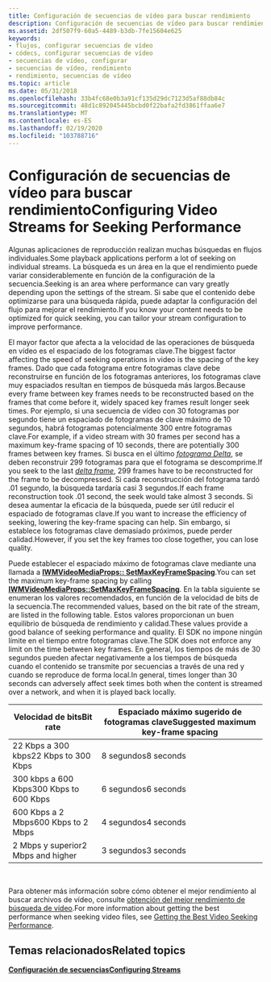 ```yaml
---
title: Configuración de secuencias de vídeo para buscar rendimiento
description: Configuración de secuencias de vídeo para buscar rendimiento
ms.assetid: 2df507f9-60a5-4489-b3db-7fe15604e625
keywords:
- flujos, configurar secuencias de vídeo
- códecs, configurar secuencias de vídeo
- secuencias de vídeo, configurar
- secuencias de vídeo, rendimiento
- rendimiento, secuencias de vídeo
ms.topic: article
ms.date: 05/31/2018
ms.openlocfilehash: 33b4fc68e0b3a91cf135d29dc7123d5af88db84c
ms.sourcegitcommit: 48d1c892045445bcbd0f22bafa2fd3861ffaa6e7
ms.translationtype: MT
ms.contentlocale: es-ES
ms.lasthandoff: 02/19/2020
ms.locfileid: "103788716"
---
```

# <a name="configuring-video-streams-for-seeking-performance"></a><span data-ttu-id="8d7b5-108">Configuración de secuencias de vídeo para buscar rendimiento</span><span class="sxs-lookup"><span data-stu-id="8d7b5-108">Configuring Video Streams for Seeking Performance</span></span>

<span data-ttu-id="8d7b5-109">Algunas aplicaciones de reproducción realizan muchas búsquedas en flujos individuales.</span><span class="sxs-lookup"><span data-stu-id="8d7b5-109">Some playback applications perform a lot of seeking on individual streams.</span></span> <span data-ttu-id="8d7b5-110">La búsqueda es un área en la que el rendimiento puede variar considerablemente en función de la configuración de la secuencia.</span><span class="sxs-lookup"><span data-stu-id="8d7b5-110">Seeking is an area where performance can vary greatly depending upon the settings of the stream.</span></span> <span data-ttu-id="8d7b5-111">Si sabe que el contenido debe optimizarse para una búsqueda rápida, puede adaptar la configuración del flujo para mejorar el rendimiento.</span><span class="sxs-lookup"><span data-stu-id="8d7b5-111">If you know your content needs to be optimized for quick seeking, you can tailor your stream configuration to improve performance.</span></span>

<span data-ttu-id="8d7b5-112">El mayor factor que afecta a la velocidad de las operaciones de búsqueda en vídeo es el espaciado de los fotogramas clave.</span><span class="sxs-lookup"><span data-stu-id="8d7b5-112">The biggest factor affecting the speed of seeking operations in video is the spacing of the key frames.</span></span> <span data-ttu-id="8d7b5-113">Dado que cada fotograma entre fotogramas clave debe reconstruirse en función de los fotogramas anteriores, los fotogramas clave muy espaciados resultan en tiempos de búsqueda más largos.</span><span class="sxs-lookup"><span data-stu-id="8d7b5-113">Because every frame between key frames needs to be reconstructed based on the frames that come before it, widely spaced key frames result longer seek times.</span></span> <span data-ttu-id="8d7b5-114">Por ejemplo, si una secuencia de vídeo con 30 fotogramas por segundo tiene un espaciado de fotogramas de clave máximo de 10 segundos, habrá fotogramas potencialmente 300 entre fotogramas clave.</span><span class="sxs-lookup"><span data-stu-id="8d7b5-114">For example, if a video stream with 30 frames per second has a maximum key-frame spacing of 10 seconds, there are potentially 300 frames between key frames.</span></span> <span data-ttu-id="8d7b5-115">Si busca en el último [*fotograma Delta*](wmformat-glossary.md), se deben reconstruir 299 fotogramas para que el fotograma se descomprime.</span><span class="sxs-lookup"><span data-stu-id="8d7b5-115">If you seek to the last [*delta frame*](wmformat-glossary.md), 299 frames have to be reconstructed for the frame to be decompressed.</span></span> <span data-ttu-id="8d7b5-116">Si cada reconstrucción del fotograma tardó .01 segundo, la búsqueda tardaría casi 3 segundos.</span><span class="sxs-lookup"><span data-stu-id="8d7b5-116">If each frame reconstruction took .01 second, the seek would take almost 3 seconds.</span></span> <span data-ttu-id="8d7b5-117">Si desea aumentar la eficacia de la búsqueda, puede ser útil reducir el espaciado de fotogramas clave.</span><span class="sxs-lookup"><span data-stu-id="8d7b5-117">If you want to increase the efficiency of seeking, lowering the key-frame spacing can help.</span></span> <span data-ttu-id="8d7b5-118">Sin embargo, si establece los fotogramas clave demasiado próximos, puede perder calidad.</span><span class="sxs-lookup"><span data-stu-id="8d7b5-118">However, if you set the key frames too close together, you can lose quality.</span></span>

<span data-ttu-id="8d7b5-119">Puede establecer el espaciado máximo de fotogramas clave mediante una llamada a [**IWMVideoMediaProps:: SetMaxKeyFrameSpacing**](/previous-versions/windows/desktop/api/Wmsdkidl/nf-wmsdkidl-iwmvideomediaprops-setmaxkeyframespacing).</span><span class="sxs-lookup"><span data-stu-id="8d7b5-119">You can set the maximum key-frame spacing by calling [**IWMVideoMediaProps::SetMaxKeyFrameSpacing**](/previous-versions/windows/desktop/api/Wmsdkidl/nf-wmsdkidl-iwmvideomediaprops-setmaxkeyframespacing).</span></span> <span data-ttu-id="8d7b5-120">En la tabla siguiente se enumeran los valores recomendados, en función de la velocidad de bits de la secuencia.</span><span class="sxs-lookup"><span data-stu-id="8d7b5-120">The recommended values, based on the bit rate of the stream, are listed in the following table.</span></span> <span data-ttu-id="8d7b5-121">Estos valores proporcionan un buen equilibrio de búsqueda de rendimiento y calidad.</span><span class="sxs-lookup"><span data-stu-id="8d7b5-121">These values provide a good balance of seeking performance and quality.</span></span> <span data-ttu-id="8d7b5-122">El SDK no impone ningún límite en el tiempo entre fotogramas clave.</span><span class="sxs-lookup"><span data-stu-id="8d7b5-122">The SDK does not enforce any limit on the time between key frames.</span></span> <span data-ttu-id="8d7b5-123">En general, los tiempos de más de 30 segundos pueden afectar negativamente a los tiempos de búsqueda cuando el contenido se transmite por secuencias a través de una red y cuando se reproduce de forma local.</span><span class="sxs-lookup"><span data-stu-id="8d7b5-123">In general, times longer than 30 seconds can adversely affect seek times both when the content is streamed over a network, and when it is played back locally.</span></span>



| <span data-ttu-id="8d7b5-124">Velocidad de bits</span><span class="sxs-lookup"><span data-stu-id="8d7b5-124">Bit rate</span></span>             | <span data-ttu-id="8d7b5-125">Espaciado máximo sugerido de fotogramas clave</span><span class="sxs-lookup"><span data-stu-id="8d7b5-125">Suggested maximum key-frame spacing</span></span> |
|----------------------|-------------------------------------|
| <span data-ttu-id="8d7b5-126">22 Kbps a 300 kbps</span><span class="sxs-lookup"><span data-stu-id="8d7b5-126">22 Kbps to 300 Kbps</span></span>  | <span data-ttu-id="8d7b5-127">8 segundos</span><span class="sxs-lookup"><span data-stu-id="8d7b5-127">8 seconds</span></span>                           |
| <span data-ttu-id="8d7b5-128">300 kbps a 600 Kbps</span><span class="sxs-lookup"><span data-stu-id="8d7b5-128">300 Kbps to 600 Kbps</span></span> | <span data-ttu-id="8d7b5-129">6 segundos</span><span class="sxs-lookup"><span data-stu-id="8d7b5-129">6 seconds</span></span>                           |
| <span data-ttu-id="8d7b5-130">600 Kbps a 2 Mbps</span><span class="sxs-lookup"><span data-stu-id="8d7b5-130">600 Kbps to 2 Mbps</span></span>   | <span data-ttu-id="8d7b5-131">4 segundos</span><span class="sxs-lookup"><span data-stu-id="8d7b5-131">4 seconds</span></span>                           |
| <span data-ttu-id="8d7b5-132">2 Mbps y superior</span><span class="sxs-lookup"><span data-stu-id="8d7b5-132">2 Mbps and higher</span></span>    | <span data-ttu-id="8d7b5-133">3 segundos</span><span class="sxs-lookup"><span data-stu-id="8d7b5-133">3 seconds</span></span>                           |



 

<span data-ttu-id="8d7b5-134">Para obtener más información sobre cómo obtener el mejor rendimiento al buscar archivos de vídeo, consulte [obtención del mejor rendimiento de búsqueda de vídeo](getting-the-best-video-seeking-performance.md).</span><span class="sxs-lookup"><span data-stu-id="8d7b5-134">For more information about getting the best performance when seeking video files, see [Getting the Best Video Seeking Performance](getting-the-best-video-seeking-performance.md).</span></span>

## <a name="related-topics"></a><span data-ttu-id="8d7b5-135">Temas relacionados</span><span class="sxs-lookup"><span data-stu-id="8d7b5-135">Related topics</span></span>

<dl> <dt>

[<span data-ttu-id="8d7b5-136">**Configuración de secuencias**</span><span class="sxs-lookup"><span data-stu-id="8d7b5-136">**Configuring Streams**</span></span>](configuring-streams.md)
</dt> </dl>

 

 





